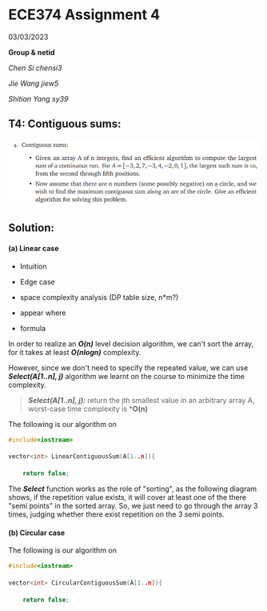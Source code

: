 # ECE374 Assignment 4

03/03/2023

**Group & netid**

*Chen Si         chensi3*

*Jie Wang        jiew5*

*Shitian Yang     sy39*

## T4: Contiguous sums:

![image-20230318194822575](./ECE374_Assignment_5_P4.assets/image-20230318194822575.png)

## Solution:

#### (a) Linear case

- Intuition

- Edge case

- space complexity analysis (DP table size, n*m?)

- appear where

- formula





In order to realize an ***O(n)*** level decision algorithm, we can't sort the array, for it takes at least ***O(nlogn)*** complexity. 

However, since we don't need to specify the repeated value, we can use ***Select(A[1..n], j)*** algorithm we learnt on the course to minimize the time complexity. 

> ***Select(A[1..n], j):*** return the jth smallest value in an arbitrary array A, worst-case time complexity is ***O(n)**

The following is our algorithm on 

````c++
#include<iostream>

vector<int> LinearContiguousSum(A[1..n]){ 
   
    return false;  
````

The ***Select*** function works as the role of "sorting", as the following diagram shows, if the repetition value exists, it will cover at least one of the there "semi points" in the sorted array. So, we just need to go through the array 3 times, judging whether there exist repetition on the 3 semi points. 

#### (b) Circular case 

The following is our algorithm on 

````c++
#include<iostream>

vector<int> CircularContiguousSum(A[1..n]){ 
   
    return false;  
````